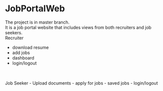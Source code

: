 # JobPortalWeb
The project is in master branch.
<br>
It is a job portal website that includes views from both recruiters and job seekers.
<br>
Recruiter
- download resume
- add jobs
- dashboard
- login/logout
<br>
<br>
Job Seeker
- Upload documents
- apply for jobs
- saved jobs
- login/logout

